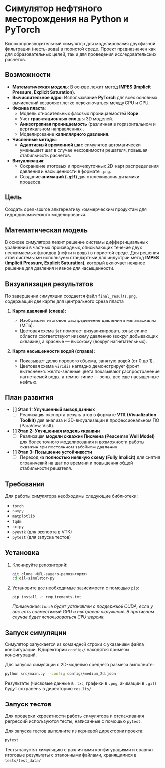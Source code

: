 # Симулятор нефтяного месторождения на Python и PyTorch

Высокопроизводительный симулятор для моделирования двухфазной фильтрации (нефть-вода) в пористой среде. Проект предназначен как для образовательных целей, так и для проведения исследовательских расчетов.

## Возможности
- **Математическая модель**: В основе лежит метод **IMPES (Implicit Pressure, Explicit Saturation)**.
- **Вычислительное ядро**: Использование **PyTorch** для всех основных вычислений позволяет легко переключаться между CPU и GPU.
- **Физика пласта**:
    - Модель относительных фазовых проницаемостей **Кори**.
    - Учет **гравитационных сил** для 3D моделей.
    - **Анизотропная проницаемость** (различная в горизонтальном и вертикальном направлениях).
    - Моделирование **капиллярного давления**.
- **Численные методы**:
    - **Адаптивный временной шаг**: симулятор автоматически уменьшает шаг в случае несходимости решателя, повышая стабильность расчетов.
- **Визуализация**:
    - Сохранение итоговых и промежуточных 2D-карт распределения давления и насыщенности в формате `.png`.
    - Создание **анимаций (`.gif`)** для отслеживания динамики процесса.

## Цель

Создать open-source альтернативу коммерческим продуктам для гидродинамического моделирования.

## Математическая модель

В основе симулятора лежит решение системы дифференциальных уравнений в частных производных, описывающих течение двух несжимаемых флюидов (нефти и воды) в пористой среде. Для решения этой системы мы используем стандартный для индустрии метод **IMPES (Implicit Pressure, Explicit Saturation)**, который включает неявное решение для давления и явное для насыщенности.

## Визуализация результатов

По завершении симуляции создается файл `final_results.png`, содержащий две карты для центрального среза пласта:

1.  **Карта давлений (слева):**
    -   Изображает итоговое распределение давления в мегапаскалях (МПа).
    -   Цветовая схема `jet` помогает визуализировать зоны: синие области соответствуют низкому давлению (вокруг добывающих скважин), а красные — высокому (вокруг нагнетательных).

2.  **Карта насыщенности водой (справа):**
    -   Показывает долю порового объема, занятую водой (от 0 до 1).
    -   Цветовая схема `viridis` наглядно демонстрирует фронт вытеснения: желто-зеленые цвета показывают распространение нагнетаемой воды, а темно-синие — зоны, все еще насыщенные нефтью.

## План развития

- **[ ] Этап 1: Улучшенный вывод данных**
    - [ ] Реализация экспорта результатов в формате **VTK (Visualization Toolkit)** для анализа и 3D-визуализации в профессиональном ПО (ParaView, VisIt).
- **[ ] Этап 2: Улучшенная модель скважин**
    - [ ] Реализация **модели скважин Писмена (Peaceman Well Model)** для более точного моделирования и возможности работы скважин при постоянном забойном давлении.
- **[ ] Этап 3: Повышение устойчивости**
    - [ ] Переход на **полностью неявную схему (Fully Implicit)** для снятия ограничений на шаг по времени и повышения общей стабильности решателя.

## Требования

Для работы симулятора необходимы следующие библиотеки:
- `torch`
- `numpy`
- `matplotlib`
- `tqdm`
- `scipy`
- `pyevtk` (для экспорта в VTK)
- `pytest` (для запуска тестов)

## Установка

1. Клонируйте репозиторий:
   ```bash
   git clone <URL-вашего-репозитория>
   cd oil-simulator-py
   ```

2. Установите все необходимые зависимости с помощью `pip`:
   ```bash
   pip install -r requirements.txt
   ```
   *Примечание: `torch` будет установлен с поддержкой CUDA, если у вас есть совместимый GPU и настроено окружение. В противном случае будет использоваться CPU-версия.*

## Запуск симуляции

Симулятор запускается из командной строки с указанием файла конфигурации. В директории `configs/` находятся примеры конфигураций.

Для запуска симуляции с 2D-моделью среднего размера выполните:
```bash
python src/main.py --config configs/medium_2d.json
```
Результаты (числовые данные в `.txt`, графики в `.png`, анимации в `.gif`) будут сохранены в директорию `results/`.

## Запуск тестов

Для проверки корректности работы симулятора и отслеживания регрессий используются тесты, написанные с помощью `pytest`.

Для запуска тестов выполните из корневой директории проекта:
```bash
pytest
```
Тесты запустят симуляцию с различными конфигурациями и сравнят итоговые результаты с эталонными файлами, хранящимися в `tests/test_data/`.